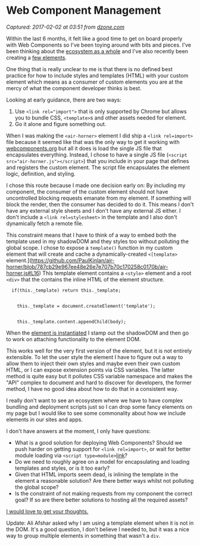 # Web Component Management

_Captured: 2017-02-02 at 03:51 from [dzone.com](https://dzone.com/articles/web-component-management?edition=267881&utm_source=Daily%20Digest&utm_medium=email&utm_campaign=dd%202017-02-01)_

Within the last 6 months, it felt like a good time to get on board properly with Web Components so I've been toying around with bits and pieces. I've been thinking about the [ecosystem as a whole](https://paul.kinlan.me/custom-elements-ecosystem/) and I've also recently been creating a [few elements](https://github.com/paulkinlan/air-horner).

One thing that is really unclear to me is that there is no defined best practice for how to include styles and templates (HTML) with your custom element which means as a consumer of custom elements you are at the mercy of what the component developer thinks is best.

Looking at early guidance, there are two ways:

  1. Use `<link rel="import">` that is only supported by Chrome but allows you to bundle CSS, `<template>`s and other assets needed for element.
  2. Go it alone and figure something out.

When I was making the `<air-horner>` element I did ship a `<link rel=import>` file because it seemed like that was the only way to get it working with [webcomponents.org](https://webcomponents.org/) but all it does is load the single JS file that encapsulates everything. Instead, I chose to have a single JS file (`<script src="air-horner.js"></script>`) that you include in your page that defines and registers the custom element. The script file encapsulates the element logic, definition, and styling.

I chose this route because I made one decision early on: By including my component, the consumer of the custom element should not have uncontrolled blocking requests emanate from my element. If something will block the render, then the consumer has decided to do it. This means I don't have any external style sheets and I don't have any external JS either. I don't include a `<link rel=stylesheet>` in the template and I also don't dynamically fetch a remote file.

This constraint means that I have to think of a way to embed both the template used in my shadowDOM and they styles too without polluting the global scope. I chose to expose a `template()` function in my custom element that will create and cache a dynamically-created `<[template>` element.](https://github.com/PaulKinlan/air-horner/blob/787cb29e967ee48e26e7e707b70c170258c0170b/air-horner.js#L16) This template element contains a `<style>` element and a root `<div>` that the contains the inline HTML of the element structure.
    
    
      if(this._template) return this._template;
    
    
        this._template = document.createElement('template');
    
    
        this._template.content.appendChild(body);

When the [element is instantiated](https://github.com/PaulKinlan/air-horner/blob/787cb29e967ee48e26e7e707b70c170258c0170b/air-horner.js#L187) I stamp out the shadowDOM and then go to work on attaching functionality to the element DOM.

This works well for the very first version of the element, but it is not entirely extensible. To let the user style the element I have to figure out a way to allow them to inject their own styles and maybe even their own custom HTML, or I can expose extension points via CSS variables. The latter method is quite easy but it pollutes CSS variable namespace and makes the "API" complex to document and hard to discover for developers, the former method, I have no good idea about how to do that in a consistent way.

I really don't want to see an ecosystem where we have to have complex bundling and deployment scripts just so I can drop some fancy elements on my page but I would like to see some commonality about how we include elements in our sites and apps.

I don't have answers at the moment, I only have questions:

  * What is a good solution for deploying Web Components? Should we push harder on getting support for `<link rel=import>`, or wait for better module loading via `<script type=module>`[link](https://blog.whatwg.org/js-modules)?
  * Do we need to roughly agree on a model for encapsulating and loading templates and styles, or is it too early?
  * Given that HTML imports seem dead, is inlining the template in the element a reasonable solution? Are there better ways whilst not polluting the global scope?
  * Is the constraint of not making requests from my component the correct goal? If so are there better solutions to hosting all the required assets?

[I would love to get your thoughts.](https://paul.kinlan.me/loading-web-components/)

Update: Ali Afshar asked why I am using a template element when it is not in the DOM. It's a good question, I don't believe I needed to, but it was a nice way to group multiple elements in something that wasn't a `div`.
